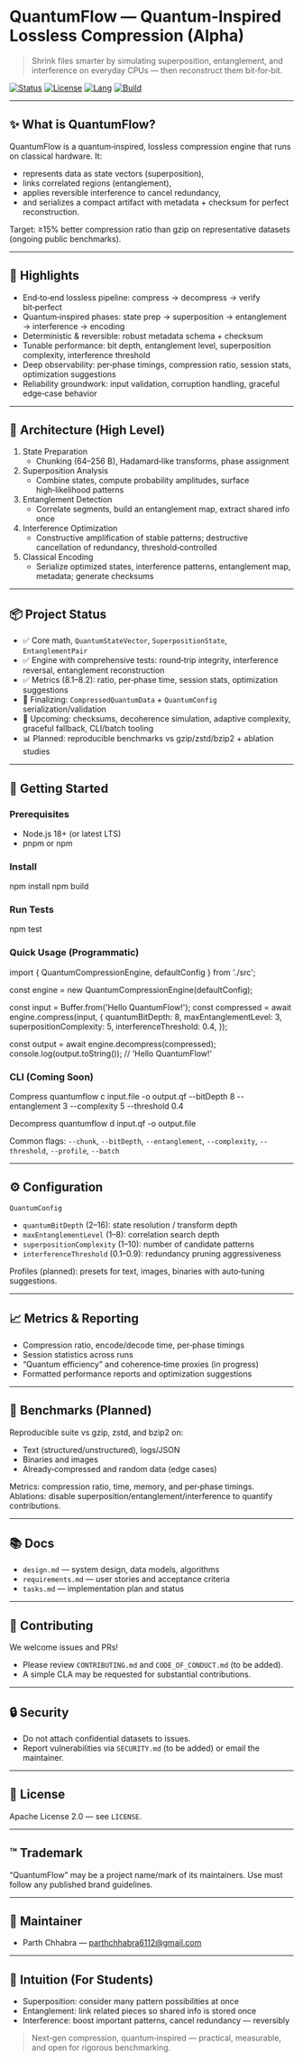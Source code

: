 # QuantumFlow — Quantum‑Inspired Lossless Compression (Alpha)

> Shrink files smarter by simulating superposition, entanglement, and interference on everyday CPUs — then reconstruct them bit‑for‑bit.

[![Status](https://img.shields.io/badge/status-alpha-blueviolet)](#)
[![License](https://img.shields.io/badge/license-Apache--2.0-green)](#license)
[![Lang](https://img.shields.io/badge/lang-TypeScript-3178C6)](#)
[![Build](https://img.shields.io/badge/tests-passing-brightgreen)](#tests)

---

## ✨ What is QuantumFlow?

QuantumFlow is a quantum‑inspired, lossless compression engine that runs on classical hardware. It:
- represents data as state vectors (superposition),
- links correlated regions (entanglement),
- applies reversible interference to cancel redundancy,
- and serializes a compact artifact with metadata + checksum for perfect reconstruction.

Target: ≥15% better compression ratio than gzip on representative datasets (ongoing public benchmarks).

---

## 🔑 Highlights

- End‑to‑end lossless pipeline: compress → decompress → verify bit‑perfect
- Quantum‑inspired phases: state prep → superposition → entanglement → interference → encoding
- Deterministic & reversible: robust metadata schema + checksum
- Tunable performance: bit depth, entanglement level, superposition complexity, interference threshold
- Deep observability: per‑phase timings, compression ratio, session stats, optimization suggestions
- Reliability groundwork: input validation, corruption handling, graceful edge‑case behavior

---

## 🧭 Architecture (High Level)

1. State Preparation
   - Chunking (64–256 B), Hadamard‑like transforms, phase assignment
2. Superposition Analysis
   - Combine states, compute probability amplitudes, surface high‑likelihood patterns
3. Entanglement Detection
   - Correlate segments, build an entanglement map, extract shared info once
4. Interference Optimization
   - Constructive amplification of stable patterns; destructive cancellation of redundancy, threshold‑controlled
5. Classical Encoding
   - Serialize optimized states, interference patterns, entanglement map, metadata; generate checksums

---

## 📦 Project Status

- ✅ Core math, `QuantumStateVector`, `SuperpositionState`, `EntanglementPair`
- ✅ Engine with comprehensive tests: round‑trip integrity, interference reversal, entanglement reconstruction
- ✅ Metrics (8.1–8.2): ratio, per‑phase time, session stats, optimization suggestions
- 🚧 Finalizing: `CompressedQuantumData` + `QuantumConfig` serialization/validation
- 🚧 Upcoming: checksums, decoherence simulation, adaptive complexity, graceful fallback, CLI/batch tooling
- 📊 Planned: reproducible benchmarks vs gzip/zstd/bzip2 + ablation studies

---

## 🚀 Getting Started

### Prerequisites
- Node.js 18+ (or latest LTS)
- pnpm or npm

### Install
npm install
npm build


### Run Tests
npm test


### Quick Usage (Programmatic)
import { QuantumCompressionEngine, defaultConfig } from './src';

const engine = new QuantumCompressionEngine(defaultConfig);

const input = Buffer.from('Hello QuantumFlow!');
const compressed = await engine.compress(input, {
quantumBitDepth: 8,
maxEntanglementLevel: 3,
superpositionComplexity: 5,
interferenceThreshold: 0.4,
});

const output = await engine.decompress(compressed);
console.log(output.toString()); // 'Hello QuantumFlow!'


### CLI (Coming Soon)


Compress
quantumflow c input.file -o output.qf --bitDepth 8 --entanglement 3 --complexity 5 --threshold 0.4

Decompress
quantumflow d input.qf -o output.file

Common flags: `--chunk`, `--bitDepth`, `--entanglement`, `--complexity`, `--threshold`, `--profile`, `--batch`

---

## ⚙️ Configuration

`QuantumConfig`
- `quantumBitDepth` (2–16): state resolution / transform depth  
- `maxEntanglementLevel` (1–8): correlation search depth  
- `superpositionComplexity` (1–10): number of candidate patterns  
- `interferenceThreshold` (0.1–0.9): redundancy pruning aggressiveness  

Profiles (planned): presets for text, images, binaries with auto‑tuning suggestions.

---

## 📈 Metrics & Reporting

- Compression ratio, encode/decode time, per‑phase timings
- Session statistics across runs
- “Quantum efficiency” and coherence‑time proxies (in progress)
- Formatted performance reports and optimization suggestions

---

## 🧪 Benchmarks (Planned)

Reproducible suite vs gzip, zstd, and bzip2 on:
- Text (structured/unstructured), logs/JSON
- Binaries and images
- Already‑compressed and random data (edge cases)

Metrics: compression ratio, time, memory, and per‑phase timings.  
Ablations: disable superposition/entanglement/interference to quantify contributions.

---

## 📚 Docs

- `design.md` — system design, data models, algorithms
- `requirements.md` — user stories and acceptance criteria
- `tasks.md` — implementation plan and status

---

## 🧩 Contributing

We welcome issues and PRs!
- Please review `CONTRIBUTING.md` and `CODE_OF_CONDUCT.md` (to be added).
- A simple CLA may be requested for substantial contributions.

---

## 🔒 Security

- Do not attach confidential datasets to issues.  
- Report vulnerabilities via `SECURITY.md` (to be added) or email the maintainer.

---

## 📜 License

Apache License 2.0 — see `LICENSE`.

---

## ™️ Trademark

“QuantumFlow” may be a project name/mark of its maintainers. Use must follow any published brand guidelines.

---

## 👤 Maintainer

- Parth Chhabra — <parthchhabra6112@gmail.com>

---

## 🧠 Intuition (For Students)

- Superposition: consider many pattern possibilities at once  
- Entanglement: link related pieces so shared info is stored once  
- Interference: boost important patterns, cancel redundancy — reversibly

> Next‑gen compression, quantum‑inspired — practical, measurable, and open for rigorous benchmarking.

